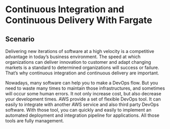Continuous Integration and Continuous Delivery With Fargate
================================================================

## Scenario
Delivering new iterations of software at a high velocity is a competitive advantage in today’s business environment. The speed at which organizations can deliver innovation to customer and adapt changing markets is a standard to determined organizations will success or failure. That’s why continuous integration and continuous delivery are important.

Nowadays, many software can help you to make a DevOps flow. But you need to waste many times to maintain those infrastructures, and sometimes will occur some human errors. It not only increase cost, but also decrease your development times. AWS provide a set of flexible DevOps tool. It can easily to integrate with another AWS service and also third party DevOps software. With those tool, you can quickly and easily to implement an automated deployment and integration pipeline for applications. All those tools are fully management.
